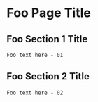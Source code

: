# Foo Page Title


## Foo Section 1 Title


    Foo text here - 01

## Foo Section 2 Title

    Foo text here - 02
